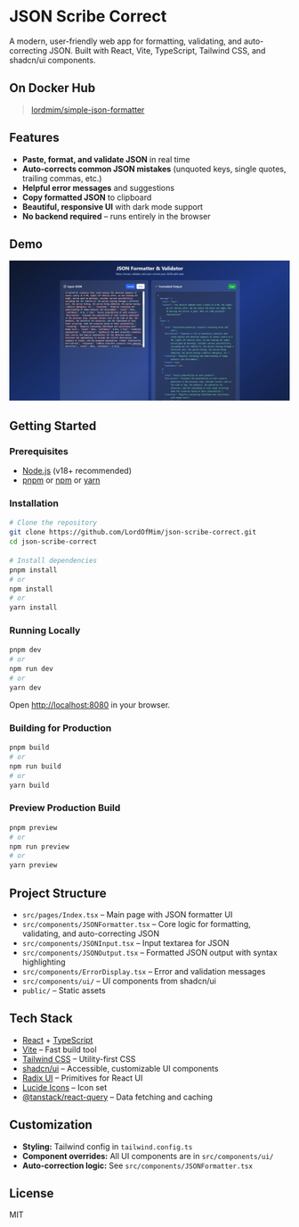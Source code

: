 # JSON Scribe Correct

A modern, user-friendly web app for formatting, validating, and auto-correcting JSON. Built with React, Vite, TypeScript, Tailwind CSS, and shadcn/ui components.

## On Docker Hub

>[lordmim/simple-json-formatter](https://hub.docker.com/r/lordmim/simple-json-formatter)

## Features

- **Paste, format, and validate JSON** in real time
- **Auto-corrects common JSON mistakes** (unquoted keys, single quotes, trailing commas, etc.)
- **Helpful error messages** and suggestions
- **Copy formatted JSON** to clipboard
- **Beautiful, responsive UI** with dark mode support
- **No backend required** – runs entirely in the browser

## Demo

![Screenshot](public/demo.png) <!-- Replace with actual screenshot if available -->

## Getting Started

### Prerequisites

- [Node.js](https://nodejs.org/) (v18+ recommended)
- [pnpm](https://pnpm.io/) or [npm](https://www.npmjs.com/) or [yarn](https://yarnpkg.com/)

### Installation

```sh
# Clone the repository
git clone https://github.com/LordOfMim/json-scribe-correct.git
cd json-scribe-correct

# Install dependencies
pnpm install
# or
npm install
# or
yarn install
```

### Running Locally

```sh
pnpm dev
# or
npm run dev
# or
yarn dev
```

Open [http://localhost:8080](http://localhost:8080) in your browser.

### Building for Production

```sh
pnpm build
# or
npm run build
# or
yarn build
```

### Preview Production Build

```sh
pnpm preview
# or
npm run preview
# or
yarn preview
```

## Project Structure

- `src/pages/Index.tsx` – Main page with JSON formatter UI
- `src/components/JSONFormatter.tsx` – Core logic for formatting, validating, and auto-correcting JSON
- `src/components/JSONInput.tsx` – Input textarea for JSON
- `src/components/JSONOutput.tsx` – Formatted JSON output with syntax highlighting
- `src/components/ErrorDisplay.tsx` – Error and validation messages
- `src/components/ui/` – UI components from shadcn/ui
- `public/` – Static assets

## Tech Stack

- [React](https://react.dev/) + [TypeScript](https://www.typescriptlang.org/)
- [Vite](https://vitejs.dev/) – Fast build tool
- [Tailwind CSS](https://tailwindcss.com/) – Utility-first CSS
- [shadcn/ui](https://ui.shadcn.com/) – Accessible, customizable UI components
- [Radix UI](https://www.radix-ui.com/) – Primitives for React UI
- [Lucide Icons](https://lucide.dev/) – Icon set
- [@tanstack/react-query](https://tanstack.com/query/latest) – Data fetching and caching

## Customization

- **Styling:** Tailwind config in `tailwind.config.ts`
- **Component overrides:** All UI components are in `src/components/ui/`
- **Auto-correction logic:** See `src/components/JSONFormatter.tsx`

## License

MIT
